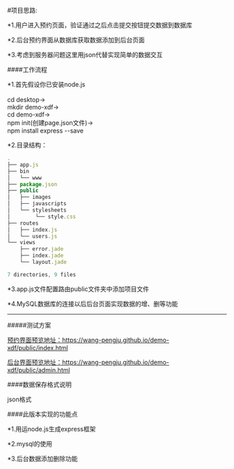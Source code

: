 #项目思路:

*1.用户进入预约页面，验证通过之后点击提交按钮提交数据到数据库<br>  


*2.后台预约界面从数据库获取数据添加到后台页面<br>  


*3.考虑到服务器问题这里用json代替实现简单的数据交互<br>   


####工作流程   


*1.首先假设你已安装node.js<br>   
cd desktop->   
mkdir demo-xdf->   
cd demo-xdf->   
npm init(创建page.json文件)->   
npm install express --save 


*2.目录结构：<br>   
```javascript
.
├── app.js
├── bin
│   └── www
├── package.json
├── public
│   ├── images
│   ├── javascripts
│   └── stylesheets
│        └── style.css
├── routes
│   ├── index.js
│   └── users.js
└── views
    ├── error.jade
    ├── index.jade
    └── layout.jade

7 directories, 9 files
```


*3.app.js文件配置路由public文件夹中添加项目文件<br>   

*4.MySQL数据库的连接以后后台页面实现数据的增、删等功能<br>  


* * *   

#####测试方案    


[预约界面预览地址：]( https://wang-pengju.github.io/demo-xdf/public/index.html)https://wang-pengju.github.io/demo-xdf/public/index.html<br>   


[后台界面预览地址：](https://wang-pengju.github.io/demo-xdf/public/admin.html)https://wang-pengju.github.io/demo-xdf/public/admin.html<br>    


####数据保存格式说明<br>   

json格式<br>    

####此版本实现的功能点 <br>   

*1.用运node.js生成express框架<br>   

*2.mysql的使用<br>   

*3.后台数据添加删除功能<br>   
